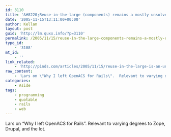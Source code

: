 ```yaml
---
id: 3110
title: '&#8220;Reuse-in-the-large (components) remains a mostly unsolved problem, even though everyone agrees it is important and desirable.&#8221;'
date: '2005-11-15T13:11:00+00:00'
author: Kellan
layout: post
guid: 'http://lm.quxx.info/?p=3110'
permalink: /2005/11/15/reuse-in-the-large-components-remains-a-mostly-unsolved-problem-even-though-everyone-agrees-it-is-important-and-desirable/
typo_id:
    - '3108'
mt_id:
    - ''
link_related:
    - 'http://pinds.com/articles/2005/11/15/reuse-in-the-large-is-an-unsolved-problem-why-i-left-openacs-for-rails'
raw_content:
    - 'Lars on \"Why I left OpenACS for Rails\".  Relevant to varying degrees to Zope, Drupal, and the lot.'
categories:
    - Aside
tags:
    - programming
    - quotable
    - rails
    - web
---
```


Lars on “Why I left OpenACS for Rails”. Relevant to varying degrees to Zope, Drupal, and the lot.